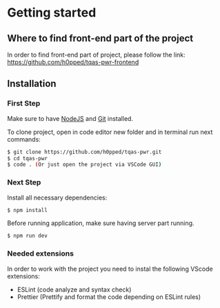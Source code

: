 # Getting started

## Where to find front-end part of the project 

In order to find front-end part of project, please follow the link: https://github.com/h0pped/tqas-pwr-frontend

## Installation

### First Step

Make sure to have [NodeJS](https://nodejs.org/uk/) and [Git](https://git-scm.com/downloads) installed. 

To clone project, open in code editor new folder and in terminal run next commands:


```bash
$ git clone https://github.com/h0pped/tqas-pwr.git
$ cd tqas-pwr
$ code . (Or just open the project via VSCode GUI)
```

### Next Step

Install all necessary dependencies:

```bash
$ npm install
```

Before running application, make sure having server part running.

```bash
$ npm run dev
```

### Needed extensions

In order to work with the project you need to instal the following VScode extensions:

- ESLint (code analyze and syntax check) 
- Prettier (Prettify and format the code depending on ESLint rules)
